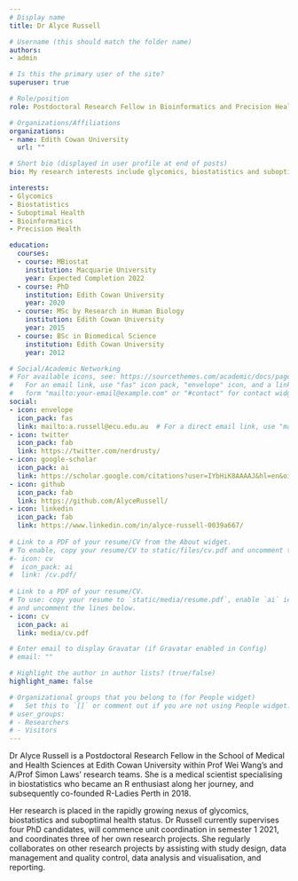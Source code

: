 ```yaml
---
# Display name
title: Dr Alyce Russell

# Username (this should match the folder name)
authors:
- admin

# Is this the primary user of the site?
superuser: true

# Role/position
role: Postdoctoral Research Fellow in Bioinformatics and Precision Health

# Organizations/Affiliations
organizations:
- name: Edith Cowan University
  url: ""

# Short bio (displayed in user profile at end of posts)
bio: My research interests include glycomics, biostatistics and suboptimal health status.

interests:
- Glycomics
- Biostatistics
- Suboptimal Health
- Bioinformatics
- Precision Health

education:
  courses:
  - course: MBiostat
    institution: Macquarie University
    year: Expected Completion 2022
  - course: PhD
    institution: Edith Cowan University
    year: 2020
  - course: MSc by Research in Human Biology
    institution: Edith Cowan University
    year: 2015
  - course: BSc in Biomedical Science
    institution: Edith Cowan University
    year: 2012

# Social/Academic Networking
# For available icons, see: https://sourcethemes.com/academic/docs/page-builder/#icons
#   For an email link, use "fas" icon pack, "envelope" icon, and a link in the
#   form "mailto:your-email@example.com" or "#contact" for contact widget.
social:
- icon: envelope
  icon_pack: fas
  link: mailto:a.russell@ecu.edu.au  # For a direct email link, use "mailto:test@example.org".
- icon: twitter
  icon_pack: fab
  link: https://twitter.com/nerdrusty/
- icon: google-scholar
  icon_pack: ai
  link: https://scholar.google.com/citations?user=IYbHiK8AAAAJ&hl=en&oi=ao/
- icon: github
  icon_pack: fab
  link: https://github.com/AlyceRussell/
- icon: linkedin
  icon_pack: fab
  link: https://www.linkedin.com/in/alyce-russell-0039a667/
  
# Link to a PDF of your resume/CV from the About widget.
# To enable, copy your resume/CV to static/files/cv.pdf and uncomment the lines below.
#- icon: cv
#  icon_pack: ai
#  link: /cv.pdf/
	
# Link to a PDF of your resume/CV.
# To use: copy your resume to `static/media/resume.pdf`, enable `ai` icons in `params.toml`, 
# and uncomment the lines below.
- icon: cv
  icon_pack: ai
  link: media/cv.pdf

# Enter email to display Gravatar (if Gravatar enabled in Config)
# email: ""

# Highlight the author in author lists? (true/false)
highlight_name: false

# Organizational groups that you belong to (for People widget)
#   Set this to `[]` or comment out if you are not using People widget.
# user_groups:
# - Researchers
# - Visitors
---
```


Dr Alyce Russell is a Postdoctoral Research Fellow in the School of Medical and Health Sciences at Edith Cowan University within Prof Wei Wang’s and A/Prof Simon Laws’ research teams. She is a medical scientist specialising in biostatistics who became an R enthusiast along her journey, and subsequently co-founded R-Ladies Perth in 2018. 

Her research is placed in the rapidly growing nexus of glycomics, biostatistics and suboptimal health status. Dr Russell currently supervises four PhD candidates, will commence unit coordination in semester 1 2021, and coordinates three of her own research projects. She regularly collaborates on other research projects by assisting with study design, data management and quality control, data analysis and visualisation, and reporting.
